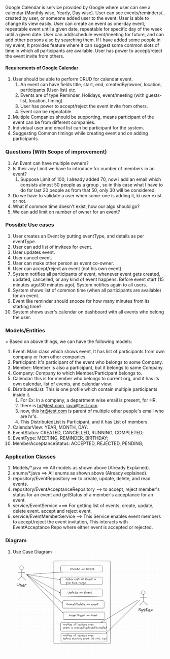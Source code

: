 Google Calendar is service provided by Google where user can see a calendar (Monthly wise, Yearly, Day wise).
User can see events/reminders/.. created by user, or someone added user to the event.
User is able to change its view easily.
User can create an event as one-day event, repeatable event until a given date, repeatable for specific day of the week until
a given date.
User can add/schedule event/meeting for future, and can add other persons also by searching them.
If I have added some people in my event, It provides feature where it can suggest some common slots of time in which all 
participants are available.
User has power to accept/reject the event invite from others.

#### Requirements of Google Calendar
1. User should be able to perform CRUD for calendar event.
   1. An event can have fields title, start, end, createdBy/owner, location, participants (User-list) etc.
   2. Events are of type Reminder, Holidays, event/meeting (with guests-list, location, timing)
   3. User has power to accept/reject the event invite from others.
   4. Event can be repeatable.
2. Multiple Companies should be supporting, means participant of the event can be from different companies.
3. Individual user and email list can be participant for the system.
4. Suggesting Common timings while creating event and on adding participants.

### Questions (With Scope of improvement)
1. An Event can have multiple owners?
2. Is their any Limit we have to introduce for number of members in an event?
   1. Suppose Limit of 100, I already added 70, now i add an email which consists almost 50 people as a group
      , so in this case what I have to do for last 20 people as from that 50, only 30 will 
      be considered.
3. Do we have to validate a user when some-one is adding it, ki user exist or not.
4. What if common time doesn't exist, how our algo should go?
5. We can add limit on number of owner for an event?

### Possible Use cases
1. User creates an Event by putting eventType, and details as per eventType.
2. User can add list of invitees for event.
3. User updates event.
4. User cancel event.
5. User can make other person as event co-owner.
6. User can accept/reject an event (not his own event).
7. System notifies all participants of event, whenever event gets created, updated,
   cancelled, or any kind of event happens.
   Before event start (15 minutes ago/30 minutes ago), System notifies again to all users.
8. System shows list of common time (when all participants are available) for an event.
9. Event like reminder should snooze for how many minutes from its starting time?
10. System shows user's calendar on dashboard with all events who belong the user.

### Models/Entities
= Based on above things, we can have the following models:
1. Event: Main class which shows event, It has list of participants from own company
   or from other companies.
2. Participant: It's participant of the event who belongs to some Company.
3. Member: Member is also a participant, but it belongs to same Company.
4. Company: Company to which Member/Participant belongs to.
5. Calendar: this is for member who belongs to current org, and it has its own calendar, 
   list of events, and calendar view.
6. DistributedList: This is one profile which contain multiple participants inside it.
   1. For Ex: In a company, a department wise email is present, for HR.
   2. there is hr@test.com, java@test.com.
   3. now, this hr@test.com is parent of multiple other people's email who are hr's.
   4. This DistributedList is Participant, and it has List of members.
7. CalendarView: YEAR, MONTH, DAY.
8. EventStatus: CREATED, CANCELLED, RUNNING, COMPLETED; 
9. EventType: MEETING, REMINDER, BIRTHDAY;
10. MemberAcceptanceStatus: ACCEPTED, REJECTED, PENDING;

### Application Classes
1. Models/*.java ==> All models as shown above (Already Explained).
2. enums/*.java ==> All enums as shown above (Already explained).
3. repository/EventRepository ==> to create, update, delete, and read events.
4. repository/EventAcceptanceRepository ==> to accept, reject member's status for an event 
                                            and getStatus of a member's acceptance for an event.
5. service/EventService ===> For getting list of events, create, update, delete event. accept and reject event.
6. service/EventMemberService ==> This Service enables event members to accept/reject the event invitation, This interacts with
         EventAcceptance Repo where either event is accepted or rejected.

### Diagram
1. Use Case Diagram
![Image](UseCase.png)